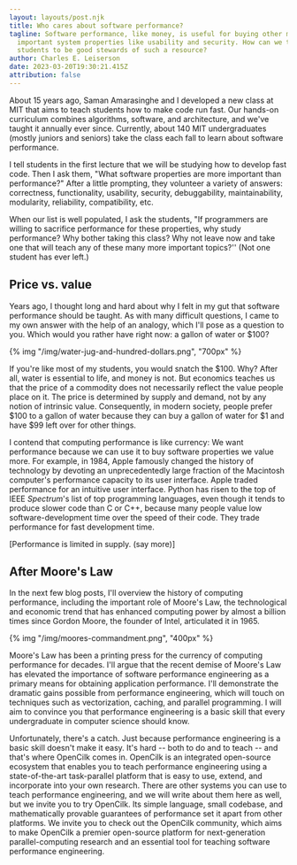 ```yaml
---
layout: layouts/post.njk
title: Who cares about software performance?
tagline: Software performance, like money, is useful for buying other more
  important system properties like usability and security. How can we teach
  students to be good stewards of such a resource?
author: Charles E. Leiserson
date: 2023-03-20T19:30:21.415Z
attribution: false
---
```


About 15 years ago, Saman Amarasinghe and I developed a new class at MIT that aims to teach students how to make code run fast. Our hands-on curriculum combines algorithms, software, and architecture, and we've taught it annually ever since.  Currently, about 140 MIT undergraduates (mostly juniors and seniors) take the class each fall to learn about software performance.

I tell students in the first lecture that we will be studying how to develop fast code.  Then I ask them, "What software properties are more important than performance?"  After a little prompting, they volunteer a variety of answers: 
correctness, 
functionality,
usability,
security,
debuggability,
maintainability,
modularity,
reliability,
compatibility, etc.

When our list is well populated, I ask the students, "If programmers are willing to sacrifice performance for these properties, why study performance? Why bother taking this class? Why not leave now and take one that will teach any of these many more important topics?'' (Not one student has ever left.)

## Price vs. value

Years ago, I thought long and hard about why I felt in my gut that software performance should be taught.  As with many difficult questions, I came to my own answer with the help of an analogy, which I'll pose as a question to you.  Which would you rather have right now: a gallon of water or $100?

{% img "/img/water-jug-and-hundred-dollars.png", "700px" %}

If you're like most of my students, you would snatch the $100.  Why?  After all, water is essential to life, and money is not.  But economics teaches us that the price of a commodity does not necessarily reflect the value people place on it.  The price is determined by supply and demand, not by any notion of intrinsic value.  Consequently, in modern society, people prefer $100 to a gallon of water because they can buy a gallon of water for $1 and have $99 left over for other things.

I contend that computing performance is like currency:  We want performance because we can use it to buy software properties we value more.  For example, in 1984, Apple famously changed the history of technology by devoting an unprecedentedly large fraction of the Macintosh computer's performance capacity to its user interface.  Apple traded performance for an intuitive user interface.  Python has risen to the top of IEEE *Spectrum*'s list of top programming languages, even though it tends to produce slower code than C or C++, because many people value low software-development time over the speed of their code.  They trade performance for fast development time.  

\[Performance is limited in supply. (say more)]

## After Moore's Law

In the next few blog posts, I'll overview the history of computing performance, including the important role of Moore's Law, the technological and economic trend that has enhanced computing power by almost a billion times since Gordon Moore, the founder of Intel, articulated it in 1965.

{% img "/img/moores-commandment.png", "400px" %}

Moore's Law has been a printing press for the currency of computing performance for decades.  I'll argue that the recent demise of Moore's Law has elevated the importance of software performance engineering as a primary means for obtaining application performance.  I'll demonstrate the dramatic gains possible from performance engineering, which will touch on techniques such as vectorization, caching, and parallel programming.  I will aim to convince you that performance engineering is a basic skill that every undergraduate in computer science should know.

Unfortunately, there's a catch. 
Just because performance engineering is a basic skill doesn't make it easy.
It's hard -- both to do and to teach -- and that's where OpenCilk comes in.
OpenCilk is an integrated open-source ecosystem that enables you to teach performance engineering using a state-of-the-art task-parallel platform that is easy to use, extend, and incorporate into your own research.
There are other systems you can use to teach performance engineering, 
and we will write about them here as well,
but we invite you to try OpenCilk.
Its simple language, small codebase, and mathematically provable guarantees of performance set it apart from other platforms.
We invite you to check out the OpenCilk community, which aims to make OpenCilk a premier open-source platform for next-generation parallel-computing research and an essential tool for teaching software performance engineering.
